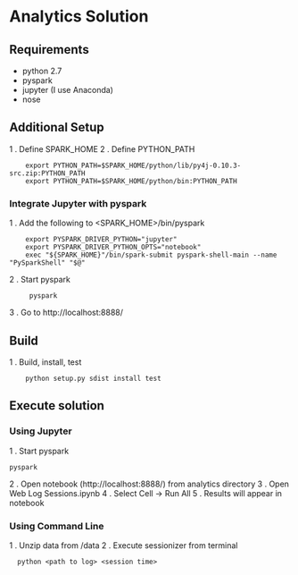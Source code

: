 # Analytics Solution

## Requirements

- python 2.7
- pyspark
- jupyter (I use Anaconda)
- nose

## Additional Setup

1 . Define SPARK_HOME
2 . Define PYTHON_PATH

        export PYTHON_PATH=$SPARK_HOME/python/lib/py4j-0.10.3-src.zip:PYTHON_PATH
        export PYTHON_PATH=$SPARK_HOME/python/bin:PYTHON_PATH

### Integrate Jupyter with pyspark

1 . Add the following to <SPARK_HOME>/bin/pyspark

        export PYSPARK_DRIVER_PYTHON="jupyter"
        export PYSPARK_DRIVER_PYTHON_OPTS="notebook"
        exec "${SPARK_HOME}"/bin/spark-submit pyspark-shell-main --name "PySparkShell" "$@"
        
2 . Start pyspark

         pyspark
        
3 . Go to http://localhost:8888/

## Build

1 . Build, install, test

        python setup.py sdist install test

## Execute solution

### Using Jupyter

1 . Start pyspark

	pyspark
	
2 . Open notebook (http://localhost:8888/) from analytics directory
3 . Open Web Log Sessions.ipynb
4 . Select Cell -> Run All
5 . Results will appear in notebook

### Using Command Line

1 . Unzip data from <root>/data
2 . Execute sessionizer from terminal

      python <path to log> <session time>
      
